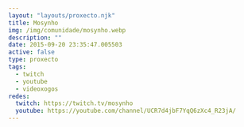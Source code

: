 ```yaml
---
layout: "layouts/proxecto.njk"
title: Mosynho
img: /img/comunidade/mosynho.webp
description: ""
date: 2015-09-20 23:35:47.005503
active: false
type: proxecto
tags:
  - twitch
  - youtube
  - videoxogos
redes:
  twitch: https://twitch.tv/mosynho
  youtube: https://youtube.com/channel/UCR7d4jbF7YqQ6zXc4_R23jA/
---
```

